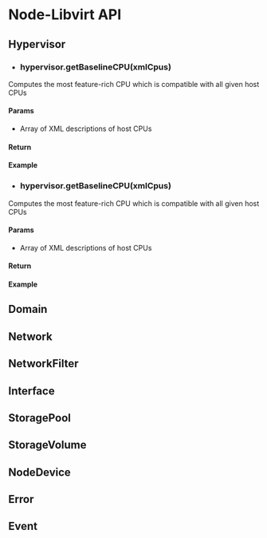 # Node-Libvirt API

## Hypervisor
* ### hypervisor.getBaselineCPU(xmlCpus)
Computes the most feature-rich CPU which is compatible with all given host CPUs
#### Params
 - Array of XML descriptions of host CPUs
#### Return
#### Example
* ### hypervisor.getBaselineCPU(xmlCpus)
Computes the most feature-rich CPU which is compatible with all given host CPUs
#### Params
 - Array of XML descriptions of host CPUs
#### Return
#### Example
## Domain
## Network
## NetworkFilter
## Interface
## StoragePool
## StorageVolume
## NodeDevice
## Error
## Event


